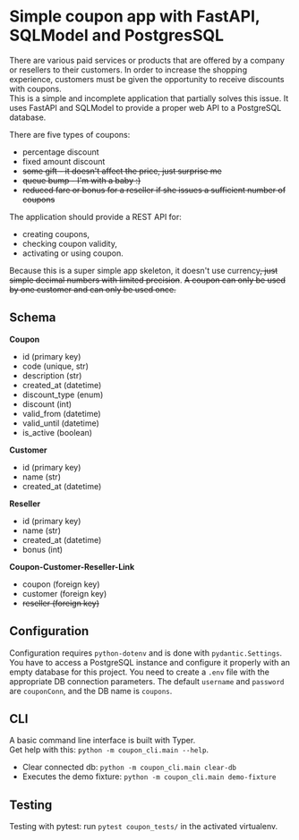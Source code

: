 # Simple coupon app with FastAPI, SQLModel and PostgresSQL

There are various paid services or products that are offered by a company or resellers to their customers.
In order to increase the shopping experience, customers must be given the opportunity to receive discounts with coupons.  
This is a simple and incomplete application that partially solves this issue.
It uses FastAPI and SQLModel to provide a proper web API to a PostgreSQL database.

There are five types of coupons:

-   percentage discount
-   fixed amount discount
-   ~~some gift - it doesn't affect the price, just surprise me~~
-   ~~queue bump - I'm with a baby :)~~
-   ~~reduced fare or bonus for a reseller if she issues a sufficient number of coupons~~

The application should provide a REST API for:

-   creating coupons,
-   checking coupon validity,
-   activating or using coupon.

Because this is a super simple app skeleton, it doesn't use currency~~, just simple decimal numbers with limited precision~~.
~~A coupon can only be used by one customer and can only be used once.~~

## Schema

**Coupon**

-   id (primary key)
-   code (unique, str)
-   description (str)
-   created_at (datetime)
-   discount_type (enum)
-   discount (int)
-   valid_from (datetime)
-   valid_until (datetime)
-   is_active (boolean)

**Customer**

-   id (primary key)
-   name (str)
-   created_at (datetime)

**Reseller**

-   id (primary key)
-   name (str)
-   created_at (datetime)
-   bonus (int)

**Coupon-Customer-Reseller-Link**

-   coupon (foreign key)
-   customer (foreign key)
-   ~~reseller (foreign key)~~

## Configuration

Configuration requires `python-dotenv` and is done with `pydantic.Settings`.
You have to access a PostgreSQL instance and configure it properly with an empty database for this project. You need to create a `.env` file with the appropriate DB connection parameters.
The default `username` and `password` are `couponConn`, and the DB name is `coupons`.

## CLI

A basic command line interface is built with Typer.  
Get help with this: `python -m coupon_cli.main --help`.

-   Clear connected db: `python -m coupon_cli.main clear-db`
-   Executes the demo fixture: `python -m coupon_cli.main demo-fixture`

## Testing

Testing with pytest: run `pytest coupon_tests/` in the activated virtualenv.
